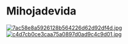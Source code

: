 # Mihojadevida
[![7ac58e8a5926128b564226d62d92df4d.jpg](https://i.postimg.cc/x8smGVd4/7ac58e8a5926128b564226d62d92df4d.jpg)](https://postimg.cc/y3ZWB5cm)
[![c4d7cb0ce3caa75a0897d0ad9c4c9d01.jpg](https://i.postimg.cc/wBdkjHRX/c4d7cb0ce3caa75a0897d0ad9c4c9d01.jpg)](https://postimg.cc/RWXtgkRh)
